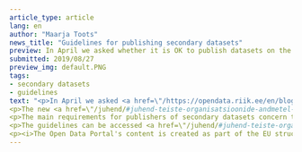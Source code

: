 ```yaml
---
article_type: article
lang: en
author: "Maarja Toots"
news_title: "Guidelines for publishing secondary datasets"
preview: In April we asked whether it is OK to publish datasets on the portal that have been created by processing someone else's data. We are happy to announce that in addition to the answer "Yes" we now also have guidelines and tips that may be useful for publishers of secondary datasets.
submitted: 2019/08/27
preview_img: default.PNG
tags:
- secondary datasets
- guidelines
text: "<p>In April we asked <a href=\"/https://opendata.riik.ee/en/blogi/I-Have-a-Cool-Dataset/\">whether it is OK to publish datasets</a> on the portal that have been created by processing someone else's data. We are happy to announce that in addition to the answer "Yes" we now also have guidelines and tips that may be useful for publishers of secondary datasets.</p>
<p>The new <a href=\"/juhend/#juhend-teiste-organisatsioonide-andmetel-põhinevate-andmehulkade-avaldamiseks-opendatariikee-portaalis\" title=\"Guidelines for publishing secondary datasets\">guidelines for publishing secondary datasets</a> define <b>secondary data</b> as datasets created by way of automated processing, combining or repeated loading of publicly accessible data. In a situation where the holder of the original data is not able or interested in publishing their data on the portal, these guidelines provide a basic framework for those who want to lend them a hand or add value to their data through processing or combinations with other datasets.</p>
<p>The main requirements for publishers of secondary datasets concern the obligation to make sure the data is processed in accordance with the law (this includes respecting personal data protection requirements), to allow public access to the source code of the program used for processing the data, and to provide true and detailed metadata about the dataset. This allows users to evaluate if and how they dare use the data. Note also that the guidelines are not set in stone and are ready to change based on users' feedback. Proposals for amendments and additions to the guidelines can be made <a href=\"https://github.com/okestonia/jkan/issues/403\" title=\"GitHub\">on GitHub</a>.</p>
<p>The guidelines can be accessed <a href=\"/juhend/#juhend-teiste-organisatsioonide-andmetel-põhinevate-andmehulkade-avaldamiseks-opendatariikee-portaalis\" title=\"Guidelines for publishing secondary datasets\">HERE</a>. Now let's publish some data!</p>
<p><i>The Open Data Portal's content is created as part of the EU structural funds' programme "Raising Public Awareness about the Information Society" financed through the EU Regional Development Fund. The project is implemented by Open Knowledge Estonia.</i></p>"
---
```

